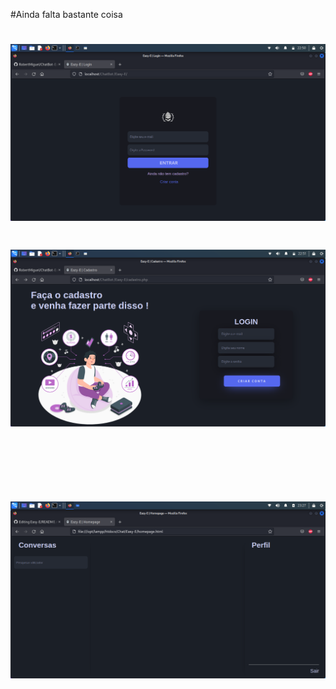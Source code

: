 
#Ainda falta bastante coisa
<h1 align="center">
    <img src="Easy-E/index.png">
<h1>

<h1 align="center">
    <img src="Easy-E/cadastro.png">
<h1>

<br/>

<h1 align="center">
    <img src="Easy-E/profile.png">
<h1>

